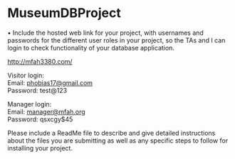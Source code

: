 # MuseumDBProject
• Include the hosted web link for your project, with usernames and passwords for the 
different user roles in your project, so the TAs and I can login to check functionality of your 
database application.

http://mfah3380.com/ 

Visitor login: <br />
Email: phobias17@gmail.com <br />
Password: test@123 <br />

Manager login: <br />
Email: manager@mfah.org <br />
Password: qsxcgy$45 <br />


Please include a ReadMe file to 
describe and give detailed instructions about the files you are submitting as well as any 
specific steps to follow for installing your project.

